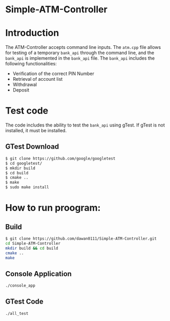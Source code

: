 # Simple-ATM-Controller

# Introduction
The ATM-Controller accepts command line inputs. The `atm.cpp` file allows for testing of a temporary `bank_api` through the command line, and the `bank_api` is implemented in the `bank_api` file. The `bank_api` includes the following functionalities:

- Verification of the correct PIN Number
- Retrieval of account list
- Withdrawal
- Deposit

# Test code
The code includes the ability to test the `bank_api` using gTest. If gTest is not installed, it must be installed.
## GTest Download
```sh
$ git clone https://github.com/google/googletest
$ cd googletest/
$ mkdir build
$ cd build
$ cmake ..
$ make
$ sudo make install
```

# How to run proogram:
## Build
```sh
$ git clone https://github.com/dawan0111/Simple-ATM-Controller.git
cd Simple-ATM-Controller
mkdir build && cd build
cmake ..
make
```
## Console Application
```sh
./console_app
```
## GTest Code
```sh
./all_test
```